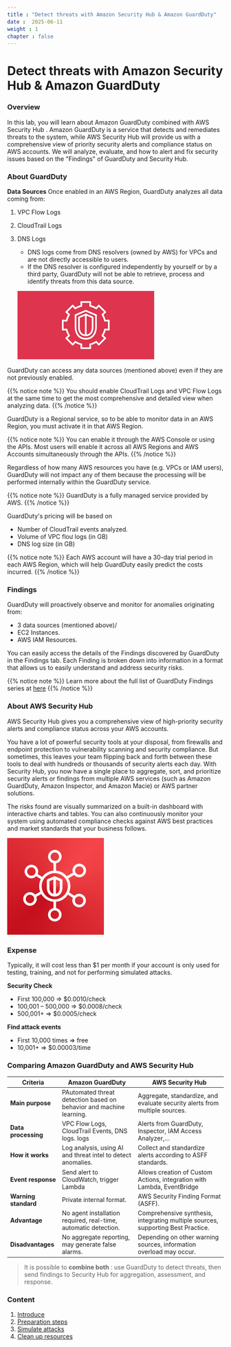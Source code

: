 ```yaml
---
title : "Detect threats with Amazon Security Hub & Amazon GuardDuty"
date :  2025-06-11
weight : 1 
chapter : false
---
```

# Detect threats with Amazon Security Hub & Amazon GuardDuty

### Overview

In this lab, you will learn about Amazon GuardDuty combined with AWS Security Hub . Amazon GuardDuty is a service that detects and remediates threats to the system, while AWS Security Hub will provide us with a comprehensive view of priority security alerts and compliance status on AWS accounts. We will analyze, evaluate, and how to alert and fix security issues based on the "Findings" of GuardDuty and Security Hub.

 ### About GuardDuty
 **Data Sources**
 Once enabled in an AWS Region, GuardDuty analyzes all data coming from:
 1. VPC Flow Logs
 2. CloudTrail Logs
 3. DNS Logs
    - DNS logs come from DNS resolvers (owned by AWS) for VPCs and are not directly accessible to users.
    - If the DNS resolver is configured independently by yourself or by a third party, GuardDuty will not be able to retrieve, process and identify threats from this data source.

    ![GuardDuty](/images/1.png) 
    
GuardDuty can access any data sources (mentioned above) even if they are not previously enabled.

{{% notice note %}}
You should enable CloudTrail Logs and VPC Flow Logs at the same time to get the most comprehensive and detailed view when analyzing data.
{{% /notice %}}

GuardDuty is a Regional service, so to be able to monitor data in an AWS Region, you must activate it in that AWS Region.

{{% notice note %}}
You can enable it through the AWS Console or using the APIs. Most users will enable it across all AWS Regions and AWS Accounts simultaneously through the APIs.
{{% /notice %}}

Regardless of how many AWS resources you have (e.g. VPCs or IAM users), GuardDuty will not impact any of them because the processing will be performed internally within the GuardDuty service.

{{% notice note %}}
GuardDuty is a fully managed service provided by AWS.
{{% /notice %}}

GuardDuty's pricing will be based on

- Number of CloudTrail events analyzed.
- Volume of VPC floư logs (in GB)
- DNS log size (in GB)

{{% notice note %}}
Each AWS account will have a 30-day trial period in each AWS Region, which will help GuardDuty easily predict the costs incurred.
{{% /notice %}}

### Findings
GuardDuty will proactively observe and monitor for anomalies originating from:
- 3 data sources (mentioned above)/
- EC2 Instances.
- AWS IAM Resources. 

You can easily access the details of the Findings discovered by GuardDuty in the Findings tab. Each Finding is broken down into information in a format that allows us to easily understand and address security risks.

{{% notice note %}}
Learn more about the full list of GuardDuty Findings series at [here](https://docs.aws.amazon.com/guardduty/latest/ug/guardduty_finding-format.html)
{{% /notice %}}

### About AWS Security Hub
AWS Security Hub gives you a comprehensive view of high-priority security alerts and compliance status across your AWS accounts.

You have a lot of powerful security tools at your disposal, from firewalls and endpoint protection to vulnerability scanning and security compliance. But sometimes, this leaves your team flipping back and forth between these tools to deal with hundreds or thousands of security alerts each day. With Security Hub, you now have a single place to aggregate, sort, and prioritize security alerts or findings from multiple AWS services (such as Amazon GuardDuty, Amazon Inspector, and Amazon Macie) or AWS partner solutions.

The risks found are visually summarized on a built-in dashboard with interactive charts and tables. You can also continuously monitor your system using automated compliance checks against AWS best practices and market standards that your business follows.

![SecurityHub](/images/2.jpeg)

### Expense
Typically, it will cost less than $1 per month if your account is only used for testing, training, and not for performing simulated attacks.

**Security Check**
- First 100,000 => $0.0010/check
- 100,001 – 500,000 => $0.0008/check
- 500,001+ => $0.0005/check

**Find attack events**
- First 10,000 times => free
- 10,001+ => $0.00003/time

### Comparing Amazon GuardDuty and AWS Security Hub

| Criteria                  | Amazon GuardDuty                                                                 | AWS Security Hub                                                              |
|---------------------------|----------------------------------------------------------------------------------|-------------------------------------------------------------------------------|
| **Main purpose**        | PAutomated threat detection based on behavior and machine learning.               | Aggregate, standardize, and evaluate security alerts from multiple sources.          |
| **Data processing**         | VPC Flow Logs, CloudTrail Events, DNS logs. logs                                       | Alerts from GuardDuty, Inspector, IAM Access Analyzer,…                    |
| **How it works**        | Log analysis, using AI and threat intel to detect anomalies.               | Collect and standardize alerts according to ASFF standards.                               |
| **Event response**      | Send alert to CloudWatch, trigger Lambda                                    | Allows creation of Custom Actions, integration with Lambda, EventBridge                |
| **Warning standard**        | Private internal format.                                                             | AWS Security Finding Format (ASFF).                                           |
| **Advantage**               |  No agent installation required, real-time, automatic detection.                      |  Comprehensive synthesis, integrating multiple sources, supporting Best Practice.     |
| **Disadvantages**            |  No aggregate reporting, may generate false alarms.                         |  Depending on other warning sources, information overload may occur.            |

> It is possible to **combine both** : use GuardDuty to detect threats, then send findings to Security Hub for aggregation, assessment, and response.



### Content

 1. [Introduce](1-introduce/)
 2. [Preparation steps](2-Prerequiste/)
 3. [Simulate attacks](3-Simulateattacks/)
 4. [Clean up resources](4-cleanup/)

